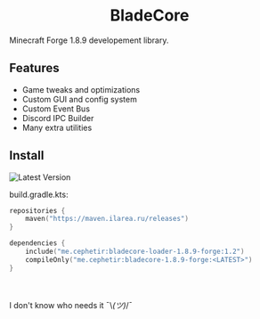 <h1 align="center">BladeCore</h1>

Minecraft Forge 1.8.9 developement library.


## Features
- Game tweaks and optimizations
- Custom GUI and config system
- Custom Event Bus
- Discord IPC Builder
- Many extra utilities

## Install
![Latest Version](https://badgen.net/github/tag/cephetir/bladecore)

build.gradle.kts:
```kotlin
repositories {
    maven("https://maven.ilarea.ru/releases")
}

dependencies {
    include("me.cephetir:bladecore-loader-1.8.9-forge:1.2")
    compileOnly("me.cephetir:bladecore-1.8.9-forge:<LATEST>")
}
```
\
\
I don't know who needs it ¯\\_(ツ)_/¯
